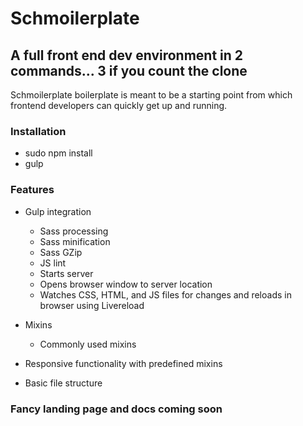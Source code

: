 
# Schmoilerplate
## A full front end dev environment in 2 commands... 3 if you count the clone

Schmoilerplate boilerplate is meant to be a starting point from which frontend developers can quickly get up and running.

### Installation

- sudo npm install
- gulp

### Features

- Gulp integration
  * Sass processing
  * Sass minification
  * Sass GZip
  * JS lint
  * Starts server
  * Opens browser window to server location
  * Watches CSS, HTML, and JS files for changes and reloads in browser using Livereload

- Mixins
  * Commonly used mixins

- Responsive functionality with predefined mixins

- Basic file structure

### Fancy landing page and docs coming soon